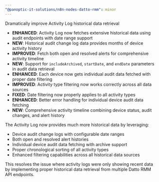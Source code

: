 ```yaml
---
"@panoptic-it-solutions/n8n-nodes-datto-rmm": minor
---
```


Dramatically improve Activity Log historical data retrieval

- **ENHANCED**: Activity Log now fetches extensive historical data using audit endpoints with date range support
- **NEW**: Historical audit change log data provides months of device activity history
- **IMPROVED**: Fetch both open and resolved alerts for comprehensive activity timeline
- **NEW**: Support for `includeArchived`, `startDate`, and `endDate` parameters in audit data retrieval
- **ENHANCED**: Each device now gets individual audit data fetched with proper date filtering
- **IMPROVED**: Activity type filtering now works correctly across all data sources
- **FIXED**: Date filtering now properly applies to all activity types
- **ENHANCED**: Better error handling for individual device audit data fetching
- **NEW**: Comprehensive activity timeline combining device status, audit changes, and alert history

The Activity Log now provides much more historical data by leveraging:
- Device audit change logs with configurable date ranges
- Both open and resolved alert histories  
- Individual device audit data fetching with archive support
- Proper chronological sorting of all activity types
- Enhanced filtering capabilities across all historical data sources

This resolves the issue where activity logs were only showing recent data by implementing proper historical data retrieval from multiple Datto RMM API endpoints.
